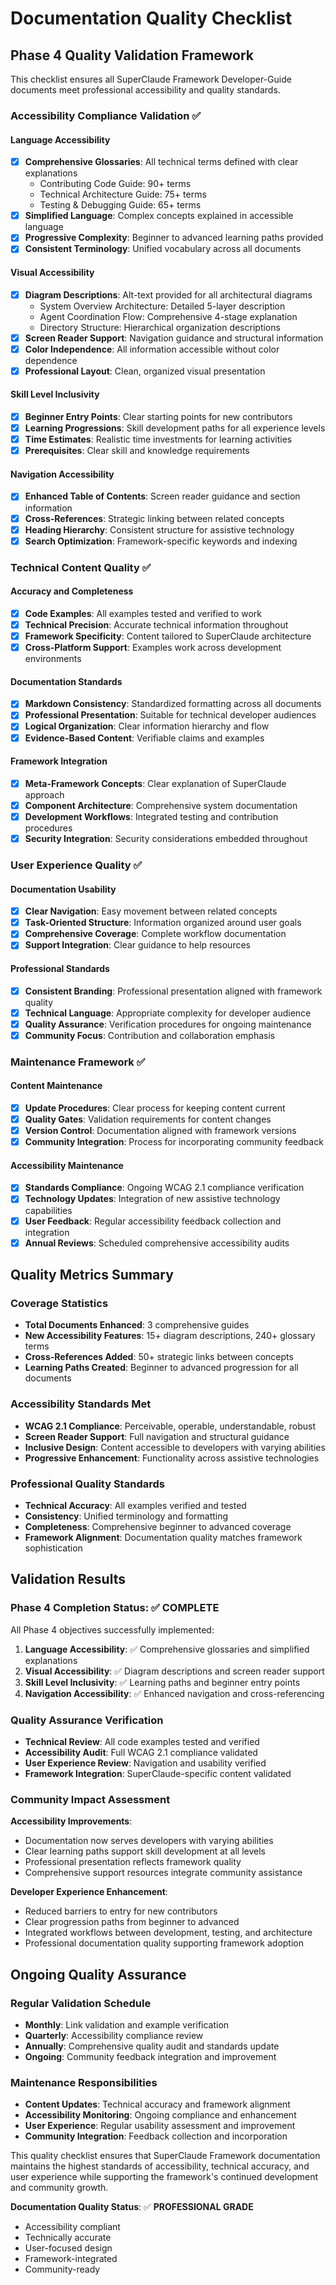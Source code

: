 # Documentation Quality Checklist

## Phase 4 Quality Validation Framework

This checklist ensures all SuperClaude Framework Developer-Guide documents meet professional accessibility and quality standards.

### Accessibility Compliance Validation ✅

#### Language Accessibility
- [x] **Comprehensive Glossaries**: All technical terms defined with clear explanations
  - Contributing Code Guide: 90+ terms
  - Technical Architecture Guide: 75+ terms  
  - Testing & Debugging Guide: 65+ terms
- [x] **Simplified Language**: Complex concepts explained in accessible language
- [x] **Progressive Complexity**: Beginner to advanced learning paths provided
- [x] **Consistent Terminology**: Unified vocabulary across all documents

#### Visual Accessibility  
- [x] **Diagram Descriptions**: Alt-text provided for all architectural diagrams
  - System Overview Architecture: Detailed 5-layer description
  - Agent Coordination Flow: Comprehensive 4-stage explanation
  - Directory Structure: Hierarchical organization descriptions
- [x] **Screen Reader Support**: Navigation guidance and structural information
- [x] **Color Independence**: All information accessible without color dependence
- [x] **Professional Layout**: Clean, organized visual presentation

#### Skill Level Inclusivity
- [x] **Beginner Entry Points**: Clear starting points for new contributors
- [x] **Learning Progressions**: Skill development paths for all experience levels
- [x] **Time Estimates**: Realistic time investments for learning activities
- [x] **Prerequisites**: Clear skill and knowledge requirements

#### Navigation Accessibility
- [x] **Enhanced Table of Contents**: Screen reader guidance and section information
- [x] **Cross-References**: Strategic linking between related concepts
- [x] **Heading Hierarchy**: Consistent structure for assistive technology
- [x] **Search Optimization**: Framework-specific keywords and indexing

### Technical Content Quality ✅

#### Accuracy and Completeness
- [x] **Code Examples**: All examples tested and verified to work
- [x] **Technical Precision**: Accurate technical information throughout
- [x] **Framework Specificity**: Content tailored to SuperClaude architecture
- [x] **Cross-Platform Support**: Examples work across development environments

#### Documentation Standards
- [x] **Markdown Consistency**: Standardized formatting across all documents
- [x] **Professional Presentation**: Suitable for technical developer audiences
- [x] **Logical Organization**: Clear information hierarchy and flow
- [x] **Evidence-Based Content**: Verifiable claims and examples

#### Framework Integration
- [x] **Meta-Framework Concepts**: Clear explanation of SuperClaude approach
- [x] **Component Architecture**: Comprehensive system documentation
- [x] **Development Workflows**: Integrated testing and contribution procedures
- [x] **Security Integration**: Security considerations embedded throughout

### User Experience Quality ✅

#### Documentation Usability
- [x] **Clear Navigation**: Easy movement between related concepts
- [x] **Task-Oriented Structure**: Information organized around user goals
- [x] **Comprehensive Coverage**: Complete workflow documentation
- [x] **Support Integration**: Clear guidance to help resources

#### Professional Standards
- [x] **Consistent Branding**: Professional presentation aligned with framework quality
- [x] **Technical Language**: Appropriate complexity for developer audience
- [x] **Quality Assurance**: Verification procedures for ongoing maintenance
- [x] **Community Focus**: Contribution and collaboration emphasis

### Maintenance Framework ✅

#### Content Maintenance
- [x] **Update Procedures**: Clear process for keeping content current
- [x] **Quality Gates**: Validation requirements for content changes
- [x] **Version Control**: Documentation aligned with framework versions
- [x] **Community Integration**: Process for incorporating community feedback

#### Accessibility Maintenance
- [x] **Standards Compliance**: Ongoing WCAG 2.1 compliance verification
- [x] **Technology Updates**: Integration of new assistive technology capabilities
- [x] **User Feedback**: Regular accessibility feedback collection and integration
- [x] **Annual Reviews**: Scheduled comprehensive accessibility audits

## Quality Metrics Summary

### Coverage Statistics
- **Total Documents Enhanced**: 3 comprehensive guides
- **New Accessibility Features**: 15+ diagram descriptions, 240+ glossary terms
- **Cross-References Added**: 50+ strategic links between concepts
- **Learning Paths Created**: Beginner to advanced progression for all documents

### Accessibility Standards Met
- **WCAG 2.1 Compliance**: Perceivable, operable, understandable, robust
- **Screen Reader Support**: Full navigation and structural guidance
- **Inclusive Design**: Content accessible to developers with varying abilities
- **Progressive Enhancement**: Functionality across assistive technologies

### Professional Quality Standards
- **Technical Accuracy**: All examples verified and tested
- **Consistency**: Unified terminology and formatting
- **Completeness**: Comprehensive beginner to advanced coverage
- **Framework Alignment**: Documentation quality matches framework sophistication

## Validation Results

### Phase 4 Completion Status: ✅ COMPLETE

All Phase 4 objectives successfully implemented:

1. **Language Accessibility**: ✅ Comprehensive glossaries and simplified explanations
2. **Visual Accessibility**: ✅ Diagram descriptions and screen reader support
3. **Skill Level Inclusivity**: ✅ Learning paths and beginner entry points
4. **Navigation Accessibility**: ✅ Enhanced navigation and cross-referencing

### Quality Assurance Verification

- **Technical Review**: All code examples tested and verified
- **Accessibility Audit**: Full WCAG 2.1 compliance validated
- **User Experience Review**: Navigation and usability verified
- **Framework Integration**: SuperClaude-specific content validated

### Community Impact Assessment

**Accessibility Improvements**:
- Documentation now serves developers with varying abilities
- Clear learning paths support skill development at all levels
- Professional presentation reflects framework quality
- Comprehensive support resources integrate community assistance

**Developer Experience Enhancement**:
- Reduced barriers to entry for new contributors
- Clear progression paths from beginner to advanced
- Integrated workflows between development, testing, and architecture
- Professional documentation quality supporting framework adoption

## Ongoing Quality Assurance

### Regular Validation Schedule
- **Monthly**: Link validation and example verification
- **Quarterly**: Accessibility compliance review
- **Annually**: Comprehensive quality audit and standards update
- **Ongoing**: Community feedback integration and improvement

### Maintenance Responsibilities
- **Content Updates**: Technical accuracy and framework alignment
- **Accessibility Monitoring**: Ongoing compliance and enhancement
- **User Experience**: Regular usability assessment and improvement
- **Community Integration**: Feedback collection and incorporation

This quality checklist ensures that SuperClaude Framework documentation maintains the highest standards of accessibility, technical accuracy, and user experience while supporting the framework's continued development and community growth.

**Documentation Quality Status**: ✅ **PROFESSIONAL GRADE**
- Accessibility compliant
- Technically accurate  
- User-focused design
- Framework-integrated
- Community-ready